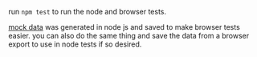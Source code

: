 run `npm test` to run the node and browser tests.

[mock data](./src/mock_data.json) was generated in node js and saved to make browser tests easier. you can also do the same thing and save the data from a browser export to use in node tests if so desired.
